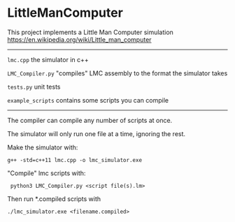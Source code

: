 LittleManComputer
====

This project implements a Little Man Computer simulation
https://en.wikipedia.org/wiki/Little_man_computer

---

`lmc.cpp` the simulator in c++

`LMC_Compiler.py` "compiles" LMC assembly to the format the simulator takes

`tests.py` unit tests

`example_scripts` contains some scripts you can compile

--- 
The compiler can compile any number of scripts at once.

The simulator will only run one file at a time, ignoring the rest.


Make the simulator with:

```g++ -std=c++11 lmc.cpp -o lmc_simulator.exe```

"Compile" lmc scripts with:

``` python3 LMC_Compiler.py <script file(s).lm>``` 



Then run *.compiled scripts with 

``` ./lmc_simulator.exe <filename.compiled> ```








